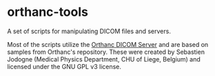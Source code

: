 orthanc-tools
=============

A set of scripts for manipulating DICOM files and servers.

Most of the scripts utilize the [Orthanc DICOM Server](https://code.google.com/p/orthanc/) and are based on samples from Orthanc's repository. These were created by Sebastien Jodogne (Medical Physics Department, CHU of Liege, Belgium) and licensed under the GNU GPL v3 license.
